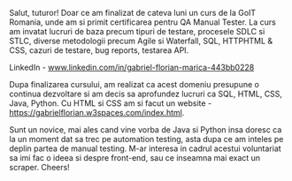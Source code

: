 Salut, tuturor! Doar ce am finalizat de cateva luni un curs de la GoIT Romania, unde am si primit certificarea pentru QA Manual Tester. La curs am invatat lucruri de baza precum tipuri de testare, procesele SDLC si STLC, diverse metodologii precum Agile si Waterfall, SQL, HTTPHTML & CSS, cazuri de testare, bug reports, testarea API. 

LinkedIn - www.linkedin.com/in/gabriel-florian-marica-443bb0228

Dupa finalizarea cursului, am realizat ca acest domeniu presupune o continua dezvoltare si am decis sa aprofundez lucruri ca SQL, HTML, CSS, Java, Python. Cu HTML si CSS am si facut un website - https://gabrielflorian.w3spaces.com/index.html. 

Sunt un novice, mai ales cand vine vorba de Java si Python insa doresc ca la un moment dat sa trec pe automation testing, asta dupa ce am inteles pe deplin partea de manual testing. M-ar interesa in cadrul acestui voluntariat sa imi fac o ideea si despre front-end, sau ce inseamna mai exact un scraper. Cheers!
